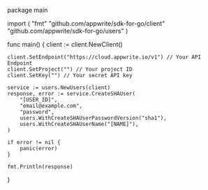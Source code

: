 package main

import (
    "fmt"
    "github.com/appwrite/sdk-for-go/client"
    "github.com/appwrite/sdk-for-go/users"
)

func main() {
    client := client.NewClient()

    client.SetEndpoint("https://cloud.appwrite.io/v1") // Your API Endpoint
    client.SetProject("") // Your project ID
    client.SetKey("") // Your secret API key

    service := users.NewUsers(client)
    response, error := service.CreateSHAUser(
        "[USER_ID]",
        "email@example.com",
        "password",
        users.WithCreateSHAUserPasswordVersion("sha1"),
        users.WithCreateSHAUserName("[NAME]"),
    )

    if error != nil {
        panic(error)
    }

    fmt.Println(response)
}

